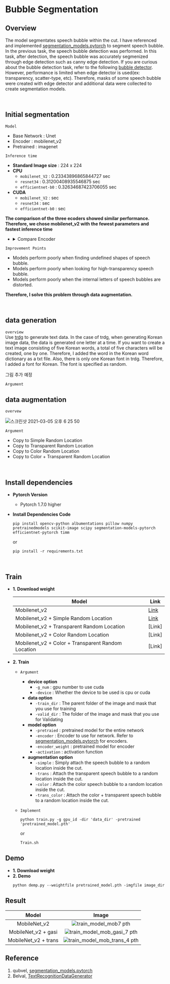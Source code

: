 # Bubble Segmentation

 

## Overview 
The model segmentates speech bubble within the cut. I have referenced and implemented [segmentation_models.pytorch](https://github.com/qubvel/segmentation_models.pytorch) to segment speech bubble.
In the previous task, the speech bubble detection was performed. In this task, after detection, the speech bubble was accurately segmenized through edge detection such as canny edge detection.
If you are curious about the bubble detection task, refer to the following [bubble detector](https://github.com/Little-BigMan/Bubble-Detector-YOLOv4).
However, performance is limited when edge detector is used(ex: transparency, scatter-type, etc). 
Therefore, masks of some speech bubble were created with edge detector and additional data were collected to create segmentation models.

 
<br> 
 
## Initial segmentation
 
`Model`
+ Base Network : Unet
+ Encoder : mobilenet_v2
+ Pretrained : imagenet

`Inference time`
+ **Standard Image size** : 224 x 224 
+ **CPU**
    + `mobilenet_V2` : 0.23343896865844727 sec
    + `resnet34` : 0.31200408935546875 sec 
    + `efficientnet-b0` : 0.32634687423706055 sec
+ **CUDA**   
    + `mobilenet_V2` : sec
    + `resnet34` : sec 
    + `efficientnet-b0` :  sec

**The comparison of the three ecoders showed similar performance. Therefore, we chose mobilenet_v2 with the fewest parameters and fastest inference time**

+ <details>
    <summary>Compare Encoder</summary>
    <div markdown="1">
    
    + `Encoder`
        + resnet34
        + efficientnet-b0
        + mobilenet_V2
           
    + <details>
        <summary>sample 1</summary>
        <div markdown="1">
  
       |Encoder| Sample|
       |----|----|
       |resnet34|![check_unet_epoch10 png_0](https://user-images.githubusercontent.com/61634628/108817115-bd1cff00-75fa-11eb-8acd-b9d6710394fc.png)|
       |efficientnet-b0|![check_eff_epoch9 png_0](https://user-images.githubusercontent.com/61634628/108944237-b1364900-769d-11eb-9b0e-af07c287b61e.png)|
       |mobilenet_v2|![check_mob_epoch8 png_0](https://user-images.githubusercontent.com/61634628/110071164-e9850800-7dbe-11eb-938a-cbe369a71939.png)|
  
        </div>
      </details>


      <details>
        <summary>sample 2</summary>
        <div markdown="1">
  
      |Encoder| Sample|
      |----|----|
      |resnet34|![check_unet_epoch10 png_1](https://user-images.githubusercontent.com/61634628/108817380-2b61c180-75fb-11eb-8040-1851fe383976.png)|
      |efficientnet-b0|![check_eff_epoch9 png_1](https://user-images.githubusercontent.com/61634628/108944337-e0e55100-769d-11eb-8707-36926aeaee82.png)|
      |mobilenet_v2|![check_mob_epoch8 png_1](https://user-images.githubusercontent.com/61634628/110071234-03bee600-7dbf-11eb-81ad-5780829c87c6.png)|
  
        </div>
      </details> 
  

      <details>
        <summary>sample 3</summary>
        <div markdown="1">

        |Encoder| Sample|
        |----|----|
        |resnet34|![check_unet_epoch10 png_2](https://user-images.githubusercontent.com/61634628/108817502-53e9bb80-75fb-11eb-8dd6-9fcc3011fbcb.png)|
        |efficientnet-b0|![check_eff_epoch9 png_2](https://user-images.githubusercontent.com/61634628/108944423-0a9e7800-769e-11eb-912e-964ee5c2cc2d.png)|
        |mobilenet_v2|![check_mob_epoch8 png_2](https://user-images.githubusercontent.com/61634628/110071306-20f3b480-7dbf-11eb-82eb-8e2b1f9977e8.png)|

        </div>
      </details> 


      <details>
        <summary>sample 4</summary>
        <div markdown="1">

        |Encoder| Sample|
        |----|----|
        |resnet34|![check_unet_epoch10 png_3](https://user-images.githubusercontent.com/61634628/108817691-9f9c6500-75fb-11eb-9554-5a582b4db04d.png)|
        |efficientnet-b0|![check_eff_epoch9 png_3](https://user-images.githubusercontent.com/61634628/108944518-3c174380-769e-11eb-9a42-509231e980f9.png)|
        |mobilenet_v2|![check_mob_epoch8 png_3](https://user-images.githubusercontent.com/61634628/110071365-3ff24680-7dbf-11eb-9cbd-db27acfb8088.png)|

        </div>
      </details> 


      <details>
        <summary>sample 5</summary>
        <div markdown="1">

        |Encoder| Sample|
        |----|----|
        |resnet34|![check_unet_epoch10 png_4](https://user-images.githubusercontent.com/61634628/108817760-ba6ed980-75fb-11eb-9806-ca265c33061e.png)|
        |efficientnet-b0|![check_eff_epoch9 png_4](https://user-images.githubusercontent.com/61634628/108944647-800a4880-769e-11eb-9877-10486d6f0495.png)|
        |mobilenet_v2|![check_mob_epoch8 png_4](https://user-images.githubusercontent.com/61634628/110071426-58faf780-7dbf-11eb-8fa6-580b2868b9f9.png)|

        </div>
      </details> 


      <details>
        <summary>sample 6</summary>
        <div markdown="1">

        |Encoder| Sample|
        |----|----|
        |resnet34|![check_unet_epoch10 png_5](https://user-images.githubusercontent.com/61634628/108817857-db372f00-75fb-11eb-87ab-f0b86f331545.png)|
        |efficientnet-b0|![check_eff_epoch9 png_5](https://user-images.githubusercontent.com/61634628/108949872-90bfbc00-76a8-11eb-9f95-cc221468672e.png)|
        |mobilenet_v2|![check_mob_epoch8 png_5](https://user-images.githubusercontent.com/61634628/110071469-6e702180-7dbf-11eb-98d0-189054ae3962.png)|

        </div>
      </details> 


      <details>
        <summary>sample 7</summary>
        <div markdown="1">

        |Encoder| Sample|
        |----|----|
        |resnet34|![check_unet_epoch10 png_6](https://user-images.githubusercontent.com/61634628/108817931-f4d87680-75fb-11eb-8c3a-65743a59330e.png)|
        |efficientnet-b0|![check_eff_epoch9 png_6](https://user-images.githubusercontent.com/61634628/108950061-ec8a4500-76a8-11eb-98c8-69c2a53a10cc.png)|
        |mobilenet_v2|![check_mob_epoch8 png_6](https://user-images.githubusercontent.com/61634628/110071517-8778d280-7dbf-11eb-84d7-28e11f92036c.png)|

        </div>
      </details> 


      <details>
        <summary>sample 8</summary>
        <div markdown="1">

        |Encoder| Sample|
        |----|----|
        |resnet34|![check_unet_epoch10 png_7](https://user-images.githubusercontent.com/61634628/108818061-30734080-75fc-11eb-9fc2-0428050d3675.png)|
        |efficientnet-b0|![check_eff_epoch9 png_7](https://user-images.githubusercontent.com/61634628/108950126-0b88d700-76a9-11eb-9527-127bc39684a1.png)|
        |mobilenet_v2|![check_mob_epoch8 png_7](https://user-images.githubusercontent.com/61634628/110071570-9e1f2980-7dbf-11eb-8895-ee69b3dd113f.png)|

        </div>
      </details> 


      <details>
        <summary>sample 9</summary>
        <div markdown="1">

        |Encoder| Sample|
        |----|----|
        |resnet34|![check_unet_epoch10 png_8](https://user-images.githubusercontent.com/61634628/108818197-6284a280-75fc-11eb-9d71-213daadb7ba4.png)|
        |efficientnet-b0|![check_eff_epoch9 png_8](https://user-images.githubusercontent.com/61634628/108950179-23605b00-76a9-11eb-90ca-eb114a6eb82a.png)|
        |mobilenet_v2|![check_mob_epoch8 png_8](https://user-images.githubusercontent.com/61634628/110071640-b98a3480-7dbf-11eb-8259-43b36f9719ec.png)|

        </div>
      </details> 


      <details>
        <summary>sample 10</summary>
        <div markdown="1">

        |Encoder| Sample|
        |----|----|
        |resnet34|![check_unet_epoch10 png_9](https://user-images.githubusercontent.com/61634628/108818291-7fb97100-75fc-11eb-9275-72478ed04fc7.png)|
        |efficientnet-b0|![check_eff_epoch9 png_9](https://user-images.githubusercontent.com/61634628/108950256-40952980-76a9-11eb-9fc3-54e5ff8717f9.png)|
        |mobilenet_v2|![check_mob_epoch8 png_9](https://user-images.githubusercontent.com/61634628/110071689-d161b880-7dbf-11eb-803a-90de609823ba.png)|

        </div>
      </details> 


    </div>
  </details>



`Improvement Points`
+ Models perform poorly when finding undefined shapes of speech bubble.
+ Models perform poorly when looking for high-transparency speech bubble.
+ Models perform poorly when the internal letters of speech bubbles are distorted.

**Therefore, I solve this problem through data augmentation.**
  
<br>
  
  
 ## data generation
 
 `overview`
 <br>Use [trdg](https://github.com/Belval/TextRecognitionDataGenerator) to generate text data. In the case of trdg, when generating Korean image data, the data is generated one letter at a time. If you want to create a text image consisting of five Korean words, a total of five characters will be created, one by one. Therefore, I added the word in the Korean word dictionary as a txt file. Also, there is only one Korean font in trdg. Therefore, I added a font for Korean. The font is specified as random.

그림 추가 예정

`Argument`







 ## data augmentation 
 
 `overvew`
 
 ![스크린샷 2021-03-05 오후 6 25 50](https://user-images.githubusercontent.com/61634628/110106579-31228880-7ded-11eb-8949-fc8d8cbfadb7.png)
 
 `Argument` 
 + Copy to Simple Random Location
 + Copy to Transparent Random Location
 + Copy to Color Random Location
 + Copy to Color + Transparent Random Location
 
 <br>
 
 ## Install dependencies

+ **Pytorch Version** 
    + Pytorch 1.7.0 higher

+ **Install Dependencies Code**
    ~~~
    pip install opencv-python albumentations pillow numpy pretrainedmodels scikit-image scipy segmentation-models-pytorch efficientnet-pytorch timm
    ~~~
    or
    ~~~
    pip install -r requirements.txt
    ~~~
<br>


## Train 
+ **1. Download weight** 

    |**Model**|**Link**|
    |---------|--------|
    |Mobilenet_v2|[Link](https://drive.google.com/file/d/1kClr7Omvb-REM4r-CrLcjItny7-Zay6p/view?usp=sharing)|
    |Mobilenet_v2 + Simple Random Location|[Link](https://drive.google.com/file/d/1Zcxd7H427Gkmv4QbiZCge5E68Of0IiU9/view?usp=sharing)|
    |Mobilenet_v2 + Transparent Random Location|[Link]|
    |Mobilenet_v2 + Color Random Location|[Link]|
    |Mobilenet_v2 + Color + Transparent Random Location|[Link]|


+ **2. Train**     
    
    + `Argument`
        + **device option**
            +  ```-g_num``` : gpu number to use cuda
            +  ```-device``` : Whether the device to be used is cpu or cuda
        + **data option**
            + ```-train_dir``` : The parent folder of the image and mask that you use for training
            + ```-valid_dir``` : The folder of the image and mask that you use for Validating
        + **model option**
            + ```-pretraied``` : pretrained model for the entire network
            + ```-encoder``` : Encoder to use for network. Refer to [segmentation_models.pytorch](https://github.com/qubvel/segmentation_models.pytorch) for encoders.
            + ```-encoder_weight``` : pretrained model for encoder 
            + ```-activation``` :  activation function 
        + **augmentation option** 
            + ```-simple``` : Simply attach the speech bubble to a random location inside the cut.
            + ```-trans``` : Attach the transparent speech bubble to a random location inside the cut.
            + ```-color``` : Attach the color speech bubble to a random location inside the cut. 
            + ```-trans_color``` : Attach the color + transparent speech bubble to a random location inside the cut.


    + `Implement`     
        ~~~
        python train.py -g gpu_id -dir 'data_dir' -pretrained 'pretrained_model.pth'
        ~~~
        or
        ~~~
        Train.sh 
        ~~~

## Demo    
 
+ **1. Download weight**        
+ **2. Demo**
    ~~~
    python demp.py --weightfile pretrained_model.pth -imgfile image_dir 
    ~~~

## Result 

|Model|Image|
|:---:|:---:|
|MobileNet_v2|![train_model_mob7 pth](https://user-images.githubusercontent.com/61634628/110619106-c0a7ad00-81da-11eb-8dcb-bb11059311bd.png)|
|MobileNet_v2 + gasi|![train_model_mob_gasi_7 pth](https://user-images.githubusercontent.com/61634628/110619068-b7b6db80-81da-11eb-8e6e-9b0b754511fc.png)|
|MobileNet_v2 + trans|![train_model_mob_trans_4 pth](https://user-images.githubusercontent.com/61634628/110619099-be455300-81da-11eb-90d3-40aa3fd523bd.png)|



## Reference 
1. qubvel, [segmentation_models.pytorch](https://github.com/qubvel/segmentation_models.pytorch)
2. Belval, [TextRecognitionDataGenerator](https://github.com/Belval/TextRecognitionDataGenerator)

 
